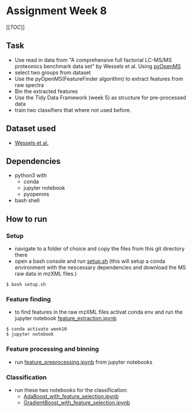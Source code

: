 # Assignment Week 8

[[_TOC_]]

## Task
- Use read in data from "A comprehensive full factorial LC-MS/MS proteomics benchmark data set" by Wessels et al. Using [pyOpenMS](https://pyopenms.readthedocs.io/en/latest/getting_started.html)
- select two groups from dataset
- Use the pyOpenMS(FeatureFinder algorithm) to extract features from raw spectra
- Bin the extracted features
- Use the Tidy Data Framework (week 5) as structure for pre-processed data
- train two classifiers that where not used before.

## Dataset used
- [Wessels et al.](http://www.cac.science.ru.nl/research/data/ecoli/)

## Dependencies
- python3 with
    - conda
    - jupyter notebook
    - pyopenms
- bash shell

## How to run

### Setup
- navigate to a folder of choice and copy the files from this git directory there
- open a bash console and run [setup.sh](https://git.imp.fu-berlin.de/pvjet86/mlbi-2020/-/blob/master/Assignment_Week_10/setup.sh) (this will setup a conda environment with the nescessary dependencies and download the MS raw data in mzXML files.)
```console
$ bash setup.sh
```
### Feature finding
- to find features in the raw mzXML files activat conda env and run the jupyter notebook [feature_extraction.ipynb](https://git.imp.fu-berlin.de/pvjet86/mlbi-2020/-/blob/master/Assignment_Week_10/feature_extraction.ipynb)
```console
$ conda activate week10
$ jupyter notebook
```
### Feature processing and binning
- run [feature_preprocessing.ipynb](https://git.imp.fu-berlin.de/pvjet86/mlbi-2020/-/blob/master/Assignment_Week_10/feature_preprocessing.ipynb) from jupyter notebooks

### Classification
- run these two notebooks for the classification:
    - [AdaBoost_with_feature_selection.ipynb](https://git.imp.fu-berlin.de/pvjet86/mlbi-2020/-/blob/master/Assignment_Week_10/AdaBoost_with_feature_selection.ipynb)
    - [GradientBoost_with_feature_selection.ipynb](https://git.imp.fu-berlin.de/pvjet86/mlbi-2020/-/blob/master/Assignment_Week_10/GradientBoost_with_feature_selection.ipynb)
